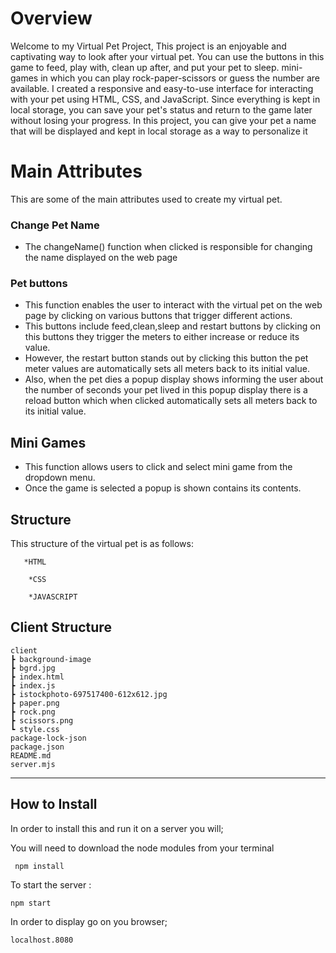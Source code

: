 # Overview


Welcome to my Virtual Pet Project, This project is an enjoyable and captivating way to look after your virtual pet. You can use the buttons in this game to feed, play with, clean up after, and put your pet to sleep. mini-games in which you can play rock-paper-scissors or guess the number are available. I created a responsive and easy-to-use interface for interacting with your pet using HTML, CSS, and JavaScript. Since everything is kept in local storage, you can save your pet's status and return to the game later without losing your progress. In this project, you can give your pet a name that will be displayed and kept in local storage as a way to personalize it



# Main Attributes 
This are some of the main attributes used to create my virtual pet.

### Change Pet Name 
* The changeName() function when clicked is responsible for changing the name displayed on the web page 

 ### Pet buttons 
* This function enables the user to interact with the virtual pet on the web page by clicking on various buttons that trigger different actions.
* This buttons include feed,clean,sleep and restart buttons by clicking on this buttons they trigger the meters to either increase or reduce its value.
* However, the restart button stands out by clicking this button the pet meter values are automatically sets all meters back to its initial value.
* Also, when the pet dies a popup display shows informing the user about the number of seconds your pet lived in this popup display there is a reload button which when clicked automatically sets all meters back to its initial value.
 ## Mini Games
 * This function allows users to click and select mini game from the dropdown menu.
 * Once the game is selected a popup is shown contains its contents.
## Structure 
This structure of the virtual pet is as follows:

       *HTML
       
        *CSS
        
        *JAVASCRIPT
        
 ## Client Structure
 ```
client
 ┣ background-image
 ┣ bgrd.jpg
 ┣ index.html
 ┣ index.js
 ┣ istockphoto-697517400-612x612.jpg
 ┣ paper.png
 ┣ rock.png
 ┣ scissors.png
 ┗ style.css
 package-lock-json
 package.json
 README.md
 server.mjs
```
   
***
How to Install
------------
In order to install this and run it on a server you will;

You will need to download the node modules from your terminal

     npm install 
    
To start the server :
~~~
npm start
~~~
In order to display go on you browser;
~~~
localhost.8080
~~~

